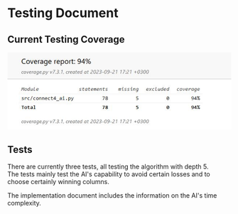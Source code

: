# Testing Document

## Current Testing Coverage
![Coverage](test_coverage.png)

## Tests
There are currently three tests, all testing the algorithm with depth 5. \
The tests mainly test the AI's capability to avoid certain losses and to \
choose certainly winning columns.

The implementation document includes the information on the AI's time complexity.